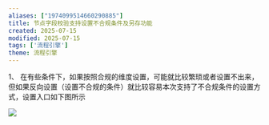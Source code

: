 ```yaml
---
aliases: ["1974099514660290885"]
title: 节点字段校验支持设置不合规条件及另存功能
created: 2025-07-15
modified: 2025-07-15
tags: ['流程引擎']
theme: 流程引擎
---
```


1、 在有些条件下，如果按照合规的维度设置，可能就比较繁琐或者设置不出来，但如果反向设置（设置不合规的条件）就比较容易本次支持了不合规条件的设置方式，设置入口如下图所示

![](https://myhelpdoc.oss-cn-heyuan.aliyuncs.com/mdimages/42e1f836b7aff5c899af6efc15a7f810.jpg)

